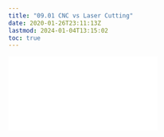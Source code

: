 ```yaml
---
title: "09.01 CNC vs Laser Cutting"
date: 2020-01-26T23:11:13Z
lastmod: 2024-01-04T13:15:02
toc: true
---
```


![Link to included file content](../../../../digital-fabrication/cnc/cnc-vs-laser-cutting.md)
